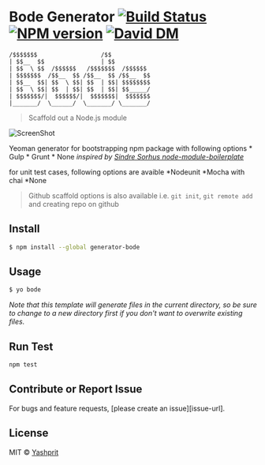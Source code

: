 # Bode Generator [![Build Status][travis-image]][travis-url] [![NPM version][npm-image]][npm-url] [![David DM][daviddm-image]][daviddm-url]

    /$$$$$$$                  /$$
    | $$__  $$                | $$
    | $$  \ $$  /$$$$$$   /$$$$$$$  /$$$$$$
    | $$$$$$$  /$$__  $$ /$$__  $$ /$$__  $$
    | $$__  $$| $$  \ $$| $$  | $$| $$$$$$$$
    | $$  \ $$| $$  | $$| $$  | $$| $$_____/
    | $$$$$$$/|  $$$$$$/|  $$$$$$$|  $$$$$$$
    |_______/  \______/  \_______/ \_______/

> Scaffold out a Node.js module

![ScreenShot](https://raw.github.com/yashprit/generator-bode/master/screenshot.png)

Yeoman generator for bootstrapping npm package with following options
    * Gulp
    * Grunt
    * None *inspired by [Sindre Sorhus node-module-boilerplate](https://github.com/sindresorhus/node-module-boilerplate)*

for unit test cases, following options are avaible
    *Nodeunit
    *Mocha with chai
    *None

> Github scaffold options is also available i.e. `git init`, `git remote add` and creating repo on github

## Install

```sh
$ npm install --global generator-bode
```

## Usage

```sh
$ yo bode
```

*Note that this template will generate files in the current directory, so be sure to change to a new directory first if you don't want to overwrite existing files.*

## Run Test
```sh
npm test
```

## Contribute or Report Issue
For bugs and feature requests, [please create an issue][issue-url].

## License

MIT © [Yashprit](http://yashprit.github.io/)

[npm-url]: https://www.npmjs.com/package/generator-bode
[npm-image]: https://badge.fury.io/js/generator-bode.svg
[travis-url]: https://travis-ci.org/yashprit/generator-bode
[travis-image]: https://travis-ci.org/yashprit/generator-bode.svg?branch=master
[daviddm-url]: https://david-dm.org/yashprit/generator-bode
[daviddm-image]: https://david-dm.org/yashprit/generator-bode.svg
